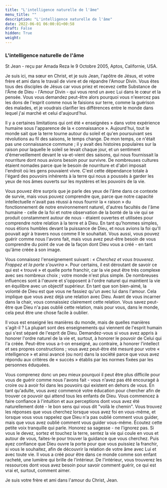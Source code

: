 ```yaml
---
title: "L'intelligence naturelle de l'âme"
menu_title: ""
description: "L'intelligence naturelle de l'âme"
date: 2022-06-01 06:00:01+00:58
draft: False
hidden: True
weight:
---
```

### L'intelligence naturelle de l'âme

St Jean - reçu par Amada Reza le 9 Octobre 2005, Aptos, Californie, USA.

Je suis ici, ma sœur en Christ, et je suis Jean, l'apôtre de Jésus, et votre frère et ami dans le travail de vivre et de répandre l'Amour Divin. Vous êtes tous des disciples de Jésus car vous priez et recevez cette Substance de l'Âme de Dieu - l'Amour Divin - qui vous rend un avec Lui dans le cœur et la pensée. Vous vous demandez peut-être alors pourquoi vous n'exercez pas les dons de l'esprit comme nous le faisions sur terre, comme la guérison des malades, et je voudrais clarifier les différences entre le monde dans lequel j'ai marché et celui d'aujourd'hui.

Il y a certaines limitations qui ont été « enseignées » dans votre expérience humaine sous l'apparence de la « connaissance ». Aujourd'hui, tout le monde sait que la terre tourne autour du soleil et qu'en poursuivant ses révolutions au fil des saisons, le temps change. De mon temps, ce n'était pas une connaissance commune ; il y avait des histoires populaires sur la raison pour laquelle le soleil se levait chaque jour, et un sentiment d'émerveillement devant le va-et-vient des saisons, qui nous fournissait la nourriture dont nous avions besoin pour survivre. De nombreuses cultures étaient nomades parce que le besoin de nourriture et d'abri imposait l'endroit où les gens pouvaient vivre. C'est cette dépendance totale à l'égard des pouvoirs inhérents à la terre qui nous a poussés à garder les yeux de nos âmes ouverts sur les mystères et les pouvoirs de la vie.

Vous pouvez être surpris que je parle des yeux de l'âme dans ce contexte de survie, mais vous pouvez comprendre que, parce que notre capacité intellectuelle n'avait pas réussi à nous fournir la « raison » du fonctionnement de notre environnement naturel, d'autres facultés de l'âme humaine - celle de la foi et notre observation de la bonté de la vie qui se produit constamment autour de nous - étaient ouvertes et utilisées pour comprendre notre relation à la terre et à Dieu. En tant qu'hommes simples, nous étions humbles devant la puissance de Dieu, et nous avions la foi qu'Il pouvait agir à travers nous comme Il le souhaitait. Vous aussi, vous pouvez guérir comme nous l'avons fait, mais vous avez peut-être besoin de vous comprendre du point de vue de la façon dont Dieu vous a créé - en tant qu'âme créée à son image.

Vous connaissez l'enseignement suivant : *« Cherchez et vous trouverez. Frappez et la porte s'ouvrira »*. Pour certains, il est déroutant de savoir ce qui est « trouvé » et quelle porte franchir, car la vie peut être très complexe avec ses nombreux choix ; votre monde n'est plus simple. De nombreuses influences sont à l'œuvre et s'opposent à l'ordre naturel qui maintient la vie en équilibre avec un objectif supérieur. En tant que son bien-aimé, la volonté de Dieu est que vous ne fassiez qu'un avec lui dans l'amour. Cela implique que vous avez déjà une relation avec Dieu. Avant de vous incarner dans la chair, vous connaissiez clairement cette relation. Vous savez peut-être que Dieu n'a pas oublié cette relation, mais pour vous, dans le monde, cela peut être une chose facile à oublier.

Il vous est enseigné les manières du monde, mais de quelles manières s'agit-il ? La plupart sont des enseignements qui viennent de l'esprit humain qui s'est séparé de l'esprit de Dieu. Demandez-vous si vous avez appris à honorer l'ordre naturel de la vie et, surtout, à honorer le pouvoir de Celui qui l'a créée. Peut-être vous a-t-on enseigné, au contraire, à honorer l'intellect et ses propres constructions ; vous avez peut-être été mesuré pour votre « intelligence » et ainsi avancé (ou non) dans la société parce que vous avez répondu aux critères de « succès » établis par les normes fixées par les personnes éduquées.

Vous comprenez donc un peu mieux pourquoi il peut être plus difficile pour vous de guérir comme nous l'avons fait - vous n'avez pas été encouragé à croire ou à avoir foi dans les pouvoirs qui existent en dehors de vous. En tant qu'adulte, vous avez commencé votre éducation pour chercher afin de trouver ce pouvoir qui attend tous les enfants de Dieu. Vous commencez à faire confiance à l'intuition et aux perceptions dont vous avez été naturellement doté - le bon sens qui vous dit "voilà le chemin". Vous trouvez les réponses que vous cherchez lorsque vous avez foi en vous-même, et lorsque vous vous rappelez que Dieu n'a pas oublié comment vous guider, mais que vous avez oublié comment vous guider vous-même. Écoutez cette petite voix tranquille qui parle. Honorez sa sagesse - ne l'ignorez pas. Si vous le devez, sortez et touchez la terre, sentez la vie qui coule en vous et autour de vous, faites-le pour trouver la guidance que vous cherchez. Puis ayez confiance que Dieu ouvre la porte pour que vous puissiez la franchir, si vous le souhaitez, afin de découvrir la relation de votre âme avec Lui et avec toute vie. Il vous a créé pour être dans ce monde comme son enfant racheté, une lumière qui brille de l'intérieur. De l'intérieur, vous trouverez les ressources dont vous avez besoin pour savoir comment guérir, ce qui est vrai et, surtout, comment aimer.

Je suis votre frère et ami dans l'amour du Christ, Jean.